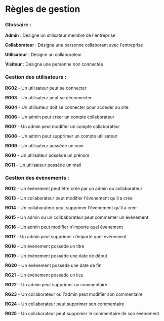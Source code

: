 # Règles de gestion

### Glossaire :

**Admin** : Désigne un utilisateur membre de l'entreprise

**Collaborateur** : Désigne une personne collaborant avec l'entreprise

**Utilisateur** : Désigne un collaborateur      

**Visiteur** : Désigne une personne non connectée

### Gestion des utilisateurs :

**RG02** - Un utilisateur peut se connecter

**RG03** - Un utilisateur peut se déconnecter

**RG04** - Un utilisateur doit se connecter pour accéder au site

**RG06** - Un admin peut créer un compte collaborateur

**RG07** - Un admin peut modifier un compte collaborateur

**RG08** - Un admin peut supprimer un compte utilisateur

**RG09** - Un utilisateur possède un nom

**RG10** - Un utilisateur possède un prénom

**RG11** - Un utilisateur possède un mail

### Gestion des évènements :

**RG12** - Un évènement peut être crée par un admin ou collaborateur

**RG13** - Un collaborateur peut modifier l'évènement qu'il a crée

**RG14** - Un collaborateur peut supprimer l'évènement qu'il a crée

**RG15** - Un admin ou un collbaborateur peut commenter un évènement

**RG16** - Un admin peut modifier n'importe quel évènement

**RG17** - Un admin peut supprimer n'importe quel évènement

**RG18** - Un évènement possède un titre

**RG19** - Un évènement possède une date de début

**RG20** - Un évènement possède une date de fin

**RG21** - Un évènement possède un lieu

**RG22** - Un admin peut supprimer un commentaire

**RG23** - Un collaborateur ou l'admin peut modifier son commentaire

**RG24** - Un collaborateur peut supprimer son commentaire

**RG25** - Un collaborateur peut supprimer le commentaire de son évènement